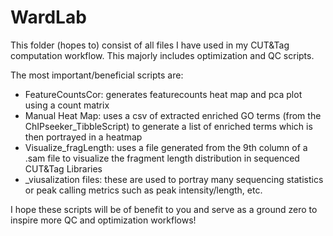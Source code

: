 # WardLab

This folder (hopes to) consist of all files I have used in my CUT&Tag computation workflow. This majorly includes optimization and QC scripts. 

The most important/beneficial scripts are:

- FeatureCountsCor: generates featurecounts heat map and pca plot using a count matrix
- Manual Heat Map: uses a csv of extracted enriched GO terms (from the ChIPseeker_TibbleScript) to generate a list of enriched terms which is then portrayed in a heatmap
- Visualize_fragLength: uses a file generated from the 9th column of a .sam file to visualize the fragment length distribution in sequenced CUT&Tag Libraries
- _viusalization files: these are used to portray many sequencing statistics or peak calling metrics such as peak intensity/length, etc. 

I hope these scripts will be of benefit to you and serve as a ground zero to inspire more QC and optimization workflows!
